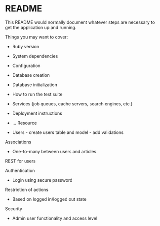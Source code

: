 # README

This README would normally document whatever steps are necessary to get the
application up and running.

Things you may want to cover:

* Ruby version

* System dependencies

* Configuration

* Database creation

* Database initialization

* How to run the test suite

* Services (job queues, cache servers, search engines, etc.)

* Deployment instructions

* ...
Resource
- Users - create users table and model
        - add validations

Associations
- One-to-many
  between users and articles

REST for users

Authentication
- Login using secure password

Restriction of actions
- Based on logged in/logged out state

Security
- Admin user functionality and access level